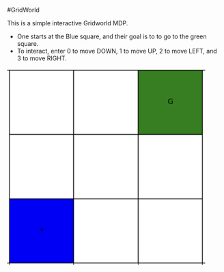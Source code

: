 #GridWorld

This is a simple interactive Gridworld MDP.
- One starts at the Blue square, and their goal is to to go to the green square.
- To interact, enter 0 to move DOWN, 1 to move UP, 2 to move LEFT, and 3 to move RIGHT.

![](./gw.png)